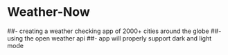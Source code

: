 # Weather-Now
##- creating a weather checking app of 2000+ cities around the globe
##- using the open weather api
##- app will properly support dark and light mode 
 
